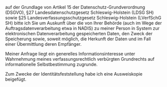auf der Grundlage von Artikel 15 der Datenschutz-Grundverordnung (DSGVO),
§27 Landesdatenschutzgesetz Schleswig-Holstein (LDSG SH) sowie
§25 Landesverfassungsschutzgesetz Schleswig-Holstein (LVerfSchG SH) bitte ich
Sie um Auskunft über die von Ihrer Behörde (auch im Wege der Auftragsdatenverarbeitung
etwa in NADIS) zu meiner Person in System zur elektronischen Datenverarbeitung
gespeicherten Daten, den Zweck der Speicherung sowie, soweit möglich, die Herkunft
der Daten und im Fall einer Übermittlung deren Empfänger.

Meiner Anfrage liegt ein generelles Informationsinteresse unter Wahrnehmung
meines verfassungsrechtlich verbürgten Grundrechts auf informationelle
Selbstbestimmung zugrunde.

Zum Zwecke der Identitätsfeststellung habe ich eine Ausweiskopie beigefügt.

